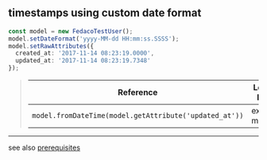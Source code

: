 ## timestamps using custom date format

```typescript
const model = new FedacoTestUser();
model.setDateFormat('yyyy-MM-dd HH:mm:ss.SSSS');
model.setRawAttributes({
  created_at: '2017-11-14 08:23:19.0000',
  updated_at: '2017-11-14 08:23:19.7348'
});
```


> | Reference | Looks Like | Value |
> | ------ | ----- | ----- |
> | `model.fromDateTime(model.getAttribute('updated_at'))` | exactly match | `'2017-11-14 08:23:19.734800'` |


----
see also [prerequisites](./prerequisite.md)
